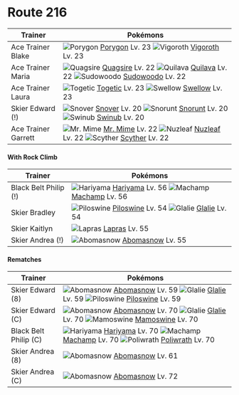 # Route 216

Trainer                    | Pokémons
---                        | ---
Ace Trainer Blake          | ![][137]  [Porygon] Lv. 23  ![][288]  [Vigoroth] Lv. 23
Ace Trainer Maria          | ![][195]  [Quagsire] Lv. 22  ![][156]  [Quilava] Lv. 22  ![][185]  [Sudowoodo] Lv. 22
Ace Trainer Laura          | ![][176]  [Togetic] Lv. 23  ![][277]  [Swellow] Lv. 23
Skier Edward (!)           | ![][459]  [Snover] Lv. 20  ![][361]  [Snorunt] Lv. 20  ![][220]  [Swinub] Lv. 20
Ace Trainer Garrett        | ![][122]  [Mr. Mime] Lv. 22  ![][274]  [Nuzleaf] Lv. 22  ![][123]  [Scyther] Lv. 22

#### With Rock Climb

Trainer                    | Pokémons
---                        | ---
Black Belt Philip (!)      | ![][297]  [Hariyama] Lv. 56  ![][068]  [Machamp] Lv. 56
Skier Bradley              | ![][221]  [Piloswine] Lv. 54  ![][362]  [Glalie] Lv. 54
Skier Kaitlyn              | ![][131]  [Lapras] Lv. 55
Skier Andrea (!)           | ![][460]  [Abomasnow] Lv. 55

#### Rematches

Trainer                    | Pokémons
---                        | ---
Skier Edward (8)           | ![][460]  [Abomasnow] Lv. 59  ![][362]  [Glalie] Lv. 59  ![][221]  [Piloswine] Lv. 59
Skier Edward (C)           | ![][460]  [Abomasnow] Lv. 70  ![][362]  [Glalie] Lv. 70  ![][473]  [Mamoswine] Lv. 70
Black Belt Philip (C)      | ![][297]  [Hariyama] Lv. 70  ![][068]  [Machamp] Lv. 70  ![][062]  [Poliwrath] Lv. 70
Skier Andrea (8)           | ![][460]  [Abomasnow] Lv. 61
Skier Andrea (C)           | ![][460]  [Abomasnow] Lv. 72


[062]: https://raw.githubusercontent.com/PokeAPI/sprites/master/sprites/pokemon/62.png "Poliwrath"
[068]: https://raw.githubusercontent.com/PokeAPI/sprites/master/sprites/pokemon/68.png "Machamp"
[122]: https://raw.githubusercontent.com/PokeAPI/sprites/master/sprites/pokemon/122.png "Mr. Mime"
[123]: https://raw.githubusercontent.com/PokeAPI/sprites/master/sprites/pokemon/123.png "Scyther"
[131]: https://raw.githubusercontent.com/PokeAPI/sprites/master/sprites/pokemon/131.png "Lapras"
[137]: https://raw.githubusercontent.com/PokeAPI/sprites/master/sprites/pokemon/137.png "Porygon"
[156]: https://raw.githubusercontent.com/PokeAPI/sprites/master/sprites/pokemon/156.png "Quilava"
[176]: https://raw.githubusercontent.com/PokeAPI/sprites/master/sprites/pokemon/176.png "Togetic"
[185]: https://raw.githubusercontent.com/PokeAPI/sprites/master/sprites/pokemon/185.png "Sudowoodo"
[195]: https://raw.githubusercontent.com/PokeAPI/sprites/master/sprites/pokemon/195.png "Quagsire"
[220]: https://raw.githubusercontent.com/PokeAPI/sprites/master/sprites/pokemon/220.png "Swinub"
[221]: https://raw.githubusercontent.com/PokeAPI/sprites/master/sprites/pokemon/221.png "Piloswine"
[274]: https://raw.githubusercontent.com/PokeAPI/sprites/master/sprites/pokemon/274.png "Nuzleaf"
[277]: https://raw.githubusercontent.com/PokeAPI/sprites/master/sprites/pokemon/277.png "Swellow"
[288]: https://raw.githubusercontent.com/PokeAPI/sprites/master/sprites/pokemon/288.png "Vigoroth"
[297]: https://raw.githubusercontent.com/PokeAPI/sprites/master/sprites/pokemon/297.png "Hariyama"
[361]: https://raw.githubusercontent.com/PokeAPI/sprites/master/sprites/pokemon/361.png "Snorunt"
[362]: https://raw.githubusercontent.com/PokeAPI/sprites/master/sprites/pokemon/362.png "Glalie"
[459]: https://raw.githubusercontent.com/PokeAPI/sprites/master/sprites/pokemon/459.png "Snover"
[460]: https://raw.githubusercontent.com/PokeAPI/sprites/master/sprites/pokemon/460.png "Abomasnow"
[473]: https://raw.githubusercontent.com/PokeAPI/sprites/master/sprites/pokemon/473.png "Mamoswine"
[Poliwrath]: pokemon_changes/062/
[Machamp]: pokemon_changes/068/
[Mr. Mime]: pokemon_changes/122/
[Scyther]: pokemon_changes/123/
[Lapras]: pokemon_changes/131/
[Porygon]: pokemon_changes/137/
[Quilava]: pokemon_changes/156/
[Togetic]: pokemon_changes/176/
[Sudowoodo]: pokemon_changes/185/
[Quagsire]: pokemon_changes/195/
[Swinub]: pokemon_changes/220/
[Piloswine]: pokemon_changes/221/
[Nuzleaf]: pokemon_changes/274/
[Swellow]: pokemon_changes/277/
[Vigoroth]: pokemon_changes/288/
[Hariyama]: pokemon_changes/297/
[Snorunt]: pokemon_changes/361/
[Glalie]: pokemon_changes/362/
[Snover]: pokemon_changes/459/
[Abomasnow]: pokemon_changes/460/
[Mamoswine]: pokemon_changes/473/
